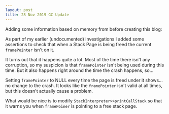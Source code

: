 ```yaml
---
layout: post
title: 28 Nov 2019 GC Update
---
```


Adding some information based on memory from before creating this blog:

As part of my earlier (undocumented) investigations I added some assertions to check that when a Stack Page is being freed the current `framePointer` isn't on it.

It turns out that it happens quite a lot.  Most of the time there isn't any corruption, so my suspicion is that `framePointer` isn't being used during this time.  But it also happens right around the time the crash happens, so...

Setting `framePointer` to NULL every time the page is freed under it shows... no change to the crash.  It looks like the `framePointer` isn't valid at all times, but this doesn't actually cause a problem.

What would be nice is to modify `StackInterpreter>>printCallStack` so that it warns you when `framePoiner` is pointing to a free stack page.
